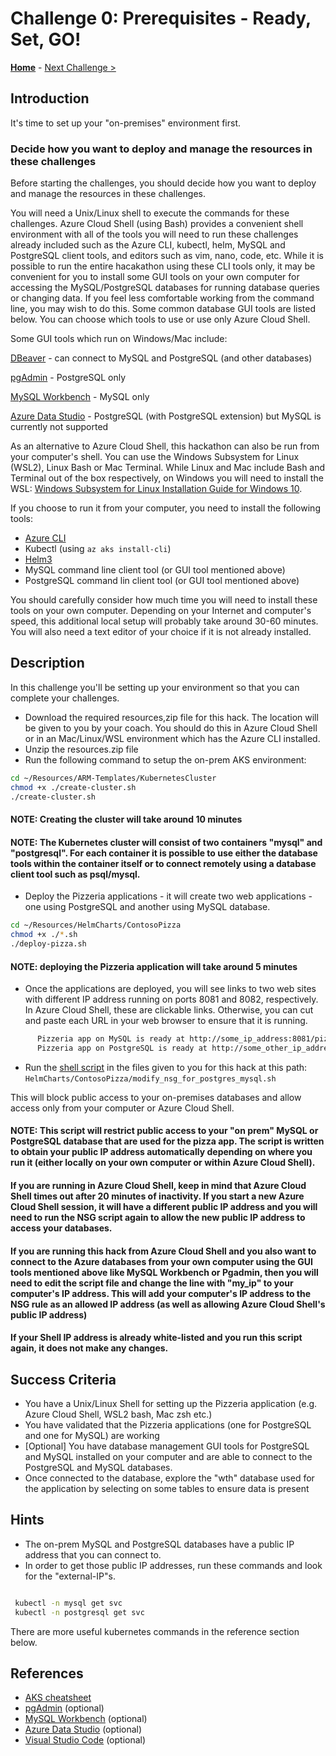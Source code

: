 # Challenge 0: Prerequisites - Ready, Set, GO!

**[Home](../README.md)** - [Next Challenge >](./01-assessment.md)

## Introduction

It's time to set up your "on-premises" environment first.


### Decide how you want to deploy and manage the resources in these challenges

Before starting the challenges, you should decide how you want to deploy and manage the resources in these challenges.

You will need a Unix/Linux shell to execute the commands for these challenges. Azure Cloud Shell (using Bash) provides a convenient shell environment with all of the tools you will need to run these challenges already included such as the Azure CLI, kubectl, helm, MySQL and PostgreSQL client tools, and editors such as vim, nano, code, etc. While it is possible to run the entire hacakathon using these CLI tools only, it may be convenient for you to install some GUI tools on your own computer for accessing the MySQL/PostgreSQL databases for running database queries or changing data. If you feel less comfortable working from the command line, you may wish to do this. Some common database GUI tools are listed below. You can choose which tools to use or use only Azure Cloud Shell. 

Some GUI tools which run on Windows/Mac include:

[DBeaver](https://dbeaver.io/download/) - can connect to MySQL and PostgreSQL (and other databases)

[pgAdmin](https://www.pgadmin.org/download/) - PostgreSQL only

[MySQL Workbench](https://www.mysql.com/products/workbench/) - MySQL only

[Azure Data Studio](https://docs.microsoft.com/en-us/sql/azure-data-studio/download-azure-data-studio) - PostgreSQL (with PostgreSQL extension) but MySQL is currently not supported

As an alternative to Azure Cloud Shell, this hackathon can also be run from your computer's shell. You can use the Windows Subsystem for Linux (WSL2), Linux Bash or Mac Terminal. While Linux and Mac include Bash and Terminal out of the box respectively, on Windows you will need to install the WSL: [Windows Subsystem for Linux Installation Guide for Windows 10](https://docs.microsoft.com/en-us/windows/wsl/install-win10).

If you choose to run it from your computer, you need to install the following tools:

- [Azure CLI](https://docs.microsoft.com/en-us/cli/azure/)
- Kubectl (using `az aks install-cli`)
- [Helm3](https://helm.sh/docs/intro/install/) 
- MySQL command line client tool (or GUI tool mentioned above)
- PostgreSQL command lin client tool (or GUI tool mentioned above)


You should carefully consider how much time you will need to install these tools on your own computer. Depending on your Internet and computer's speed, this additional local setup will probably take around 30-60 minutes. You will also need a text editor of your choice if it is not already installed. 


## Description

In this challenge you'll be setting up your environment so that you can complete your challenges.

   - Download the required resources,zip file for this hack. The location will be given to you by your coach. You should do this in Azure Cloud Shell or in an Mac/Linux/WSL environment which has the Azure CLI installed. 
   - Unzip the resources.zip file
   - Run the following command to setup the on-prem AKS environment:
    

```bash
cd ~/Resources/ARM-Templates/KubernetesCluster
chmod +x ./create-cluster.sh
./create-cluster.sh

```

#### NOTE: Creating the cluster will take around 10 minutes
#### NOTE: The Kubernetes cluster will consist of two containers "mysql" and "postgresql". For each container it is possible to use either the database tools within the container itself or to connect remotely using a database client tool such as psql/mysql. 

   - Deploy the Pizzeria applications - it will create two web applications - one using PostgreSQL and another using MySQL database.

```bash
cd ~/Resources/HelmCharts/ContosoPizza
chmod +x ./*.sh
./deploy-pizza.sh

```

#### NOTE: deploying the Pizzeria application will take around 5 minutes

   - Once the applications are deployed, you will see links to two web sites with different IP address running on ports 8081 and 8082, respectively. In Azure Cloud Shell, these are clickable links. Otherwise, you can cut and paste each URL in your web browser to ensure that it is running. 
```bash
      Pizzeria app on MySQL is ready at http://some_ip_address:8081/pizzeria      
      Pizzeria app on PostgreSQL is ready at http://some_other_ip_address:8082/pizzeria
```

   - Run the [shell script](./Resources/HelmCharts/ContosoPizza/modify_nsg_for_postgres_mysql.sh) in the files given to you for this hack at this path: `HelmCharts/ContosoPizza/modify_nsg_for_postgres_mysql.sh` 
    
    
  This will block public access to your on-premises databases and allow access only from your computer or Azure Cloud Shell.

#### NOTE:  This script will restrict public access to your "on prem" MySQL or PostgreSQL database that are used for the pizza app. The script is written to obtain your public IP address automatically depending on where you run it (either locally on your own computer or within Azure Cloud Shell).

#### If you are running in Azure Cloud Shell, keep in mind that Azure Cloud Shell times out after 20 minutes of inactivity. If you start a new Azure Cloud Shell session, it will have a different public IP address and you will need to run the NSG script again to allow the new public IP address to access your databases. 

#### If you are running this hack from Azure Cloud Shell and you also want to connect to the Azure databases from your own computer using the GUI tools mentioned above like MySQL Workbench or Pgadmin, then you will need to edit the script file and change the line with "my_ip" to your computer's IP address. This will add your computer's IP address to the NSG rule as an allowed IP address (as well as allowing Azure Cloud Shell's public IP address)

#### If your Shell IP address is already white-listed and you run this script again, it does not make any changes.

## Success Criteria

* You have a Unix/Linux Shell for setting up the Pizzeria application (e.g. Azure Cloud Shell, WSL2 bash, Mac zsh etc.)
* You have validated that the Pizzeria applications (one for PostgreSQL and one for MySQL) are working
* [Optional] You have database management GUI tools for PostgreSQL and MySQL installed on your computer and are able to connect to the PostgreSQL and MySQL databases.
* Once connected to the database, explore the "wth" database used for the application by selecting on some tables to ensure data is present 


## Hints

* The on-prem MySQL and PostgreSQL databases have a public IP address that you can connect to. 
* In order to get those public IP addresses, run these commands and look for the "external-IP"s.

```bash

 kubectl -n mysql get svc
 kubectl -n postgresql get svc

```

There are more useful kubernetes commands in the reference section below.


## References

* [AKS cheatsheet](./K8s_cheetsheet.md)
* [pgAdmin](https://www.pgadmin.org) (optional)
* [MySQL Workbench](https://www.mysql.com/products/workbench/) (optional)
* [Azure Data Studio](https://docs.microsoft.com/en-us/sql/azure-data-studio/download-azure-data-studio?view=sql-server-ver15) (optional)
* [Visual Studio Code](https://code.visualstudio.com/) (optional)

